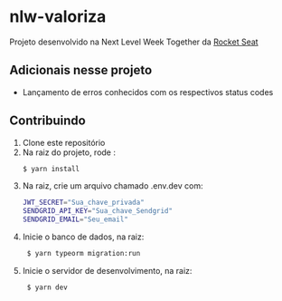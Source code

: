 # nlw-valoriza
Projeto desenvolvido na Next Level Week Together da [Rocket Seat](https://rocketseat.com.br/)

## Adicionais nesse projeto
 - Lançamento de erros conhecidos com os respectivos status codes

## Contribuindo
 1. Clone este repositório
 1. Na raiz do projeto, rode :
     ```sh 
     $ yarn install 
    ```
 1. Na raiz, crie um arquivo chamado .env.dev com:
     ```sh
     JWT_SECRET="Sua_chave_privada"
     SENDGRID_API_KEY="Sua_chave_Sendgrid"
     SENDGRID_EMAIL="Seu_email"
     ```
 1. Inicie o banco de dados, na raiz:
    ```sh 
     $ yarn typeorm migration:run
    ```
 1. Inicie o servidor de desenvolvimento, na raiz:
    ```sh 
     $ yarn dev 
    ```
